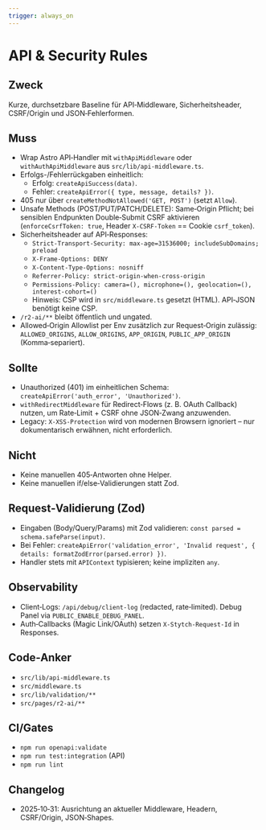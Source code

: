 ```yaml
---
trigger: always_on
---
```


# API & Security Rules

## Zweck

Kurze, durchsetzbare Baseline für API‑Middleware, Sicherheitsheader, CSRF/Origin und JSON‑Fehlerformen.

## Muss

- Wrap Astro API‑Handler mit `withApiMiddleware` oder `withAuthApiMiddleware` aus `src/lib/api-middleware.ts`.
- Erfolgs-/Fehlerrückgaben einheitlich:
  - Erfolg: `createApiSuccess(data)`.
  - Fehler: `createApiError({ type, message, details? })`.
- 405 nur über `createMethodNotAllowed('GET, POST')` (setzt `Allow`).
- Unsafe Methods (POST/PUT/PATCH/DELETE): Same‑Origin Pflicht; bei sensiblen Endpunkten Double‑Submit CSRF aktivieren (`enforceCsrfToken: true`, Header `X-CSRF-Token` == Cookie `csrf_token`).
- Sicherheitsheader auf API‑Responses:
  - `Strict-Transport-Security: max-age=31536000; includeSubDomains; preload`
  - `X-Frame-Options: DENY`
  - `X-Content-Type-Options: nosniff`
  - `Referrer-Policy: strict-origin-when-cross-origin`
  - `Permissions-Policy: camera=(), microphone=(), geolocation=(), interest-cohort=()`
  - Hinweis: CSP wird in `src/middleware.ts` gesetzt (HTML). API‑JSON benötigt keine CSP.
- `/r2-ai/**` bleibt öffentlich und ungated.
- Allowed‑Origin Allowlist per Env zusätzlich zur Request‑Origin zulässig: `ALLOWED_ORIGINS`, `ALLOW_ORIGINS`, `APP_ORIGIN`, `PUBLIC_APP_ORIGIN` (Komma‑separiert).

## Sollte

- Unauthorized (401) im einheitlichen Schema: `createApiError('auth_error', 'Unauthorized')`.
- `withRedirectMiddleware` für Redirect‑Flows (z. B. OAuth Callback) nutzen, um Rate‑Limit + CSRF ohne JSON‑Zwang anzuwenden.
- Legacy: `X-XSS-Protection` wird von modernen Browsern ignoriert – nur dokumentarisch erwähnen, nicht erforderlich.

## Nicht

- Keine manuellen 405‑Antworten ohne Helper.
- Keine manuellen if/else‑Validierungen statt Zod.

## Request‑Validierung (Zod)

- Eingaben (Body/Query/Params) mit Zod validieren: `const parsed = schema.safeParse(input)`.
- Bei Fehler: `createApiError('validation_error', 'Invalid request', { details: formatZodError(parsed.error) })`.
- Handler stets mit `APIContext` typisieren; keine impliziten `any`.

## Observability

- Client‑Logs: `/api/debug/client-log` (redacted, rate‑limited). Debug Panel via `PUBLIC_ENABLE_DEBUG_PANEL`.
- Auth‑Callbacks (Magic Link/OAuth) setzen `X-Stytch-Request-Id` in Responses.

## Code‑Anker

- `src/lib/api-middleware.ts`
- `src/middleware.ts`
- `src/lib/validation/**`
- `src/pages/r2-ai/**`

## CI/Gates

- `npm run openapi:validate`
- `npm run test:integration` (API)
- `npm run lint`

## Changelog

- 2025‑10‑31: Ausrichtung an aktueller Middleware, Headern, CSRF/Origin, JSON‑Shapes.
